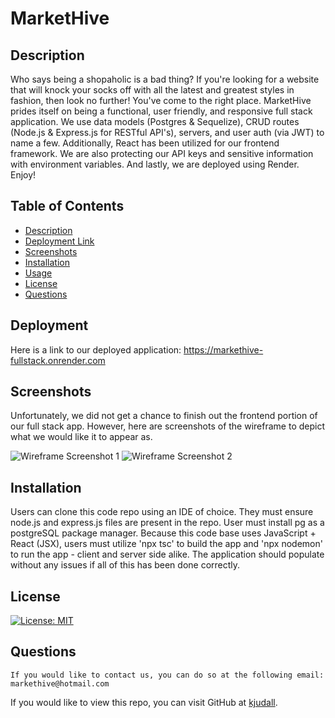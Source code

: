 # MarketHive

## Description

Who says being a shopaholic is a bad thing? If you're looking for a website that will knock your socks off with all the latest and greatest styles in fashion, then look no further! You've come to the right place. MarketHive prides itself on being a functional, user friendly, and responsive full stack application. We use data models (Postgres & Sequelize), CRUD routes (Node.js & Express.js for RESTful API's), servers, and user auth (via JWT) to name a few. Additionally, React has been utilized for our frontend framework. We are also protecting our API keys and sensitive information with environment variables. And lastly, we are deployed using Render. Enjoy!

## Table of Contents

- [Description](#description)
- [Deployment Link](#deployment)
- [Screenshots](#screenshots)
- [Installation](#installation)
- [Usage](#usage)
- [License](#license)
- [Questions](#questions)

## Deployment 
Here is a link to our deployed application: https://markethive-fullstack.onrender.com

## Screenshots
Unfortunately, we did not get a chance to finish out the frontend portion of our full stack app. However, here are screenshots of the wireframe to depict what we would like it to appear as. 

![Wireframe Screenshot 1](./assets/homepage.png)
![Wireframe Screenshot 2](./assets/product_card.png)

## Installation

Users can clone this code repo using an IDE of choice. They must ensure node.js and express.js files are present in the repo. User must install pg as a postgreSQL package manager. Because this code base uses JavaScript + React (JSX), users must utilize 'npx tsc' to build the app and 'npx nodemon' to run the app - client and server side alike. The application should populate without any issues if all of this has been done correctly.

## License

[![License: MIT](https://img.shields.io/badge/License-MIT-yellow.svg)](https://opensource.org/licenses/MIT)

## Questions

    If you would like to contact us, you can do so at the following email: markethive@hotmail.com

If you would like to view this repo, you can visit GitHub at [kjudall](https://github.com/KJUDALL/project2).
